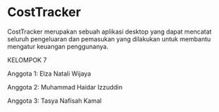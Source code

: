 # CostTracker
CostTracker merupakan sebuah aplikasi desktop yang dapat mencatat seluruh pengeluaran dan pemasukan yang dilakukan untuk membantu mengatur keuangan penggunanya.

KELOMPOK 7

Anggota 1: Elza Natali Wijaya

Anggota 2: Muhammad Haidar Izzuddin

Anggota 3: Tasya Nafisah Kamal
